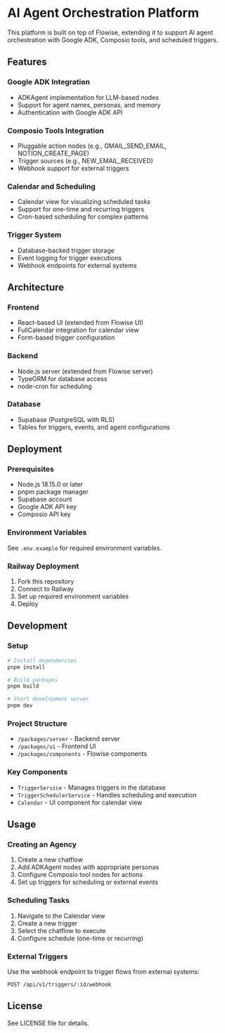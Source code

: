 # AI Agent Orchestration Platform

This platform is built on top of Flowise, extending it to support AI agent orchestration with Google ADK, Composio tools, and scheduled triggers.

## Features

### Google ADK Integration
- ADKAgent implementation for LLM-based nodes
- Support for agent names, personas, and memory
- Authentication with Google ADK API

### Composio Tools Integration
- Pluggable action nodes (e.g., GMAIL_SEND_EMAIL, NOTION_CREATE_PAGE)
- Trigger sources (e.g., NEW_EMAIL_RECEIVED)
- Webhook support for external triggers

### Calendar and Scheduling
- Calendar view for visualizing scheduled tasks
- Support for one-time and recurring triggers
- Cron-based scheduling for complex patterns

### Trigger System
- Database-backed trigger storage
- Event logging for trigger executions
- Webhook endpoints for external systems

## Architecture

### Frontend
- React-based UI (extended from Flowise UI)
- FullCalendar integration for calendar view
- Form-based trigger configuration

### Backend
- Node.js server (extended from Flowise server)
- TypeORM for database access
- node-cron for scheduling

### Database
- Supabase (PostgreSQL with RLS)
- Tables for triggers, events, and agent configurations

## Deployment

### Prerequisites
- Node.js 18.15.0 or later
- pnpm package manager
- Supabase account
- Google ADK API key
- Composio API key

### Environment Variables
See `.env.example` for required environment variables.

### Railway Deployment
1. Fork this repository
2. Connect to Railway
3. Set up required environment variables
4. Deploy

## Development

### Setup
```bash
# Install dependencies
pnpm install

# Build packages
pnpm build

# Start development server
pnpm dev
```

### Project Structure
- `/packages/server` - Backend server
- `/packages/ui` - Frontend UI
- `/packages/components` - Flowise components

### Key Components
- `TriggerService` - Manages triggers in the database
- `TriggerSchedulerService` - Handles scheduling and execution
- `Calendar` - UI component for calendar view

## Usage

### Creating an Agency
1. Create a new chatflow
2. Add ADKAgent nodes with appropriate personas
3. Configure Composio tool nodes for actions
4. Set up triggers for scheduling or external events

### Scheduling Tasks
1. Navigate to the Calendar view
2. Create a new trigger
3. Select the chatflow to execute
4. Configure schedule (one-time or recurring)

### External Triggers
Use the webhook endpoint to trigger flows from external systems:
```
POST /api/v1/triggers/:id/webhook
```

## License
See LICENSE file for details.